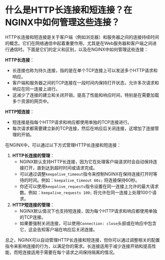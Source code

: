 # 什么是HTTP长连接和短连接？在NGINX中如何管理这些连接？

HTTP长连接和短连接是关于客户端（例如浏览器）和服务器之间的连接持续时间的概念。它们在网络通信中起着重要作用，尤其是在Web服务器和客户端之间进行通信时。下面是它们的定义和区别，以及在NGINX中如何管理这些连接：

**HTTP长连接**：

+ 长连接也称为持久连接，指的是在单个TCP连接上可以发送多个HTTP请求和响应。
+ 客户端和服务器之间的TCP连接在一段时间内保持打开状态，允许多次请求和响应在同一连接上进行。
+ 这减少了连接的建立和关闭开销，提高了性能和响应时间，特别是在需要加载多个资源的网页中。

**HTTP短连接**：

+ 短连接是指每个HTTP请求和响应都使用单独的TCP连接进行。
+ 每次请求都需要建立新的TCP连接，然后在响应后关闭连接，这增加了连接管理的开销。

在NGINX中，可以通过以下方式管理HTTP长连接和短连接：

1. **HTTP长连接的管理**：
    + NGINX默认支持HTTP长连接，因为它在处理客户端请求时会自动保持连接打开，直到达到超时时间或请求完成。
    + 可以通过调整`keepalive_timeout`指令来控制NGINX在保持连接打开时等待的时间。例如：`keepalive_timeout 60s;` 将连接保持60秒。
    + 你还可以使用`keepalive_requests`指令设置在同一连接上允许的最大请求数。例如：`keepalive_requests 100;` 将允许在同一连接上处理100个请求。
2. **HTTP短连接的管理**：
    + NGINX默认情况下也支持短连接，因为每个HTTP请求和响应都使用单独的TCP连接。
    + 如果要强制关闭连接，可以使用`Connection: close`头部或在响应中包含它，这会告知客户端在响应后关闭连接。

总之，NGINX可以自动管理HTTP长连接和短连接，但你可以通过调整相关的配置指令来影响连接的行为，以满足你的需求。长连接适用于减少连接开销和提高性能，而短连接适用于需要在每个请求之间保持隔离的情况。
